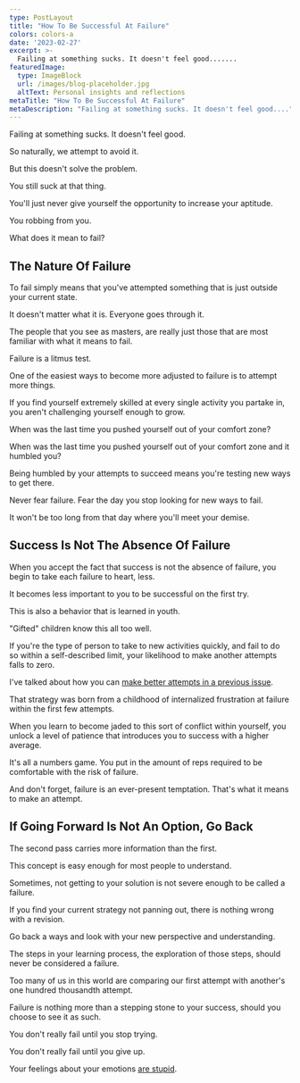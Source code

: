 ```yaml
---
type: PostLayout
title: "How To Be Successful At Failure"
colors: colors-a
date: '2023-02-27'
excerpt: >-
  Failing at something sucks. It doesn't feel good.......
featuredImage:
  type: ImageBlock
  url: /images/blog-placeholder.jpg
  altText: Personal insights and reflections
metaTitle: "How To Be Successful At Failure"
metaDescription: "Failing at something sucks. It doesn't feel good...."
---
```

Failing at something sucks. It doesn't feel good.

So naturally, we attempt to avoid it. 

But this doesn't solve the problem.

You still suck at that thing.

You'll just never give yourself the opportunity to increase your aptitude.

You robbing from you. 

What does it mean to fail?

## The Nature Of Failure

To fail simply means that you've attempted something that is just outside your current state.

It doesn't matter what it is. Everyone goes through it. 

The people that you see as masters, are really just those that are most familiar with what it means to fail.

Failure is a litmus test. 

One of the easiest ways to become more adjusted to failure is to attempt more things. 

If you find yourself extremely skilled at every single activity you partake in, you aren't challenging yourself enough to grow.

When was the last time you pushed yourself out of your comfort zone?

When was the last time you pushed yourself out of your comfort zone and it humbled you?

Being humbled by your attempts to succeed means you're testing new ways to get there. 

Never fear failure. Fear the day you stop looking for new ways to fail.

It won't be too long from that day where you'll meet your demise.

## Success Is Not The Absence Of Failure

When you accept the fact that success is not the absence of failure, you begin to take each failure to heart, less.

It becomes less important to you to be successful on the first try.

This is also a behavior that is learned in youth. 

"Gifted" children know this all too well. 

If you're the type of person to take to new activities quickly, and fail to do so within a self-described limit, your likelihood to make another attempts falls to zero.

I've talked about how you can [make better attempts in a previous issue](https://www.getrevue.co/profile/subtlebodhi/issues/3-steps-to-success-for-your-1st-attempt-1074177). 

That strategy was born from a childhood of internalized frustration at failure within the first few attempts.

When you learn to become jaded to this sort of conflict within yourself, you unlock a level of patience that introduces you to success with a higher average.

It's all a numbers game. You put in the amount of reps required to be comfortable with the risk of failure.

And don't forget, failure is an ever-present temptation. That's what it means to make an attempt.

## If Going Forward Is Not An Option, Go Back

The second pass carries more information than the first.

This concept is easy enough for most people to understand. 

Sometimes, not getting to your solution is not severe enough to be called a failure.

If you find your current strategy not panning out, there is nothing wrong with a revision. 

Go back a ways and look with your new perspective and understanding.

The steps in your learning process, the exploration of those steps, should never be considered a failure.

Too many of us in this world are comparing our first attempt with another's one hundred thousandth attempt.

Failure is nothing more than a stepping stone to your success, should you choose to see it as such.

You don't really fail until you stop trying. 

You don't really fail until you give up.

Your feelings about your emotions [are stupid](https://www.getrevue.co/profile/subtlebodhi/issues/your-feelings-about-your-emotions-are-stupid-1160249).